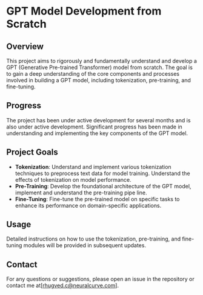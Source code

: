 # GPT Model Development from Scratch

## Overview

This project aims to rigorously and fundamentally understand and develop a GPT (Generative Pre-trained Transformer) model from scratch. The goal is to gain a deep understanding of the core components and processes involved in building a GPT model, including tokenization, pre-training, and fine-tuning.

## Progress

The project has been under active development for several months and is also under active development. Significant progress has been made in understanding and implementing the key components of the GPT model.

## Project Goals

- **Tokenization**: Understand and implement various tokenization techniques to preprocess text data for model training. Understand the effects of tokenization on model performance.
- **Pre-Training**: Develop the foundational architecture of the GPT model, implement and understand the pre-training pipe line.
- **Fine-Tuning**: Fine-tune the pre-trained model on specific tasks to enhance its performance on domain-specific applications.

## Usage

Detailed instructions on how to use the tokenization, pre-training, and fine-tuning modules will be provided in subsequent updates.

## Contact

For any questions or suggestions, please open an issue in the repository or contact me at[rhugved.c@neuralcurve.com].